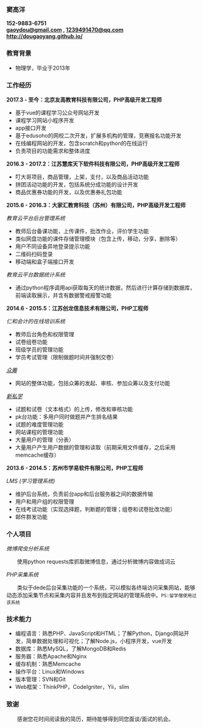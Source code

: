 ### 窦高洋
__152-9883-6751__  
__[gaoydou@gmail.com](mailto:gaoydou@gmail.com) , [1239491470@qq.com](mailto:1239491470@qq.com)__  
__<http://dougaoyang.github.io/>__


### 教育背景
- 物理学，毕业于2013年


### 工作经历
__2017.3 - 至今：北京友高教育科技有限公司，PHP高级开发工程师__

- 基于vue的课程学习公众号网站开发
- 课程学习网站小程序开发
- app接口开发
- 基于edusoho的网校二次开发，扩展多机构的管理，竞赛报名功能开发
- 在线编程网站的开发，包含scratch和python的在线运行
- 负责项目的功能需求和整体进度


__2016.3 - 2017.2：江苏慧库天下软件科技有限公司，PHP高级开发工程师__

- 叮大哥项目，商品管理，上架，支付，以及商品活动功能
- 拼团活动功能的开发，包括系统分成功能的设计开发
- 商品优惠券功能的开发，以及优惠券礼包功能


__2015.6 - 2016.3：大家汇教育科技（苏州）有限公司，PHP高级开发工程师__

*教育云平台后台管理系统*

- 教师后台备课功能，上传课件，批改作业，评价学生功能
- 类似网盘功能的课件存储管理模块（包含上传，移动，分享，删除等）
- 用户不同设备异地登录提示功能
- 二维码扫码登录
- 移动端和盒子端接口开发

*教育云平台数据统计系统*

- 通过python程序调用api获取每天的统计数据，然后进行计算存储到数据库，前端读取展示，并含有数据警戒报警功能


__2014.6 - 2015.5：江苏创龙信息技术有限公司，PHP工程师__

*仁和会计的在线培训系统*

- 教师后台角色和权限管理
- 试卷组卷功能
- 班级学员的管理功能
- 学员考试管理（限制做题时间并强制交卷）

*[众筹](http://zc.91360.org/)*

- 网站的整体功能，包括众筹的发起、审核、参加众筹以及支付功能

*[新私学](http://www.xinsixue.com/)*

- 试题和试卷（文本格式）的上传，修改和审核功能
- pk台功能：多用户同时做题并产生排名结果
- 试题的难度管理功能
- 网站课程的管理功能
- 大量用户的管理（分表）
- 大量用户产生用户数据的管理和读取（前期采用文件缓存，之后采用memcache缓存）

__2013.6 - 2014.5：苏州市学易软件有限公司，PHP工程师__

*LMS (学习管理系统)*

- 维护后台系统，负责前台app和后台服务器之间的数据传输
- 用户和用户组的权限管理
- 在线考试功能（实现选择题，判断题的管理；组卷和试卷批改功能）
- 邮件群发功能


### 个人项目
*微博爬虫分析系统*

　　使用python requests库抓取微博信息，通过分析微博内容做成词云

*PHP采集系统*

　　类似于dede后台采集功能的一个系统，可以模拟各终端访问采集网站，能够动态添加采集节点和采集内容并且发布到指定网站的管理系统中。`PS:留学僧使用过该系统`


### 技术能力
- 编程语言：熟悉PHP、JavaScript和HTML；了解Python，Django网站开发，简单数据处理和可视化；了解Node.js，小程序开发，vue开发
- 数据库：熟悉MySQL，了解MongoDB和Redis
- 服务器：熟悉Apache和Nginx
- 缓存机制：熟悉Memcache
- 操作平台：Linux和Windows
- 版本管理：SVN和Git
- Web框架：ThinkPHP，CodeIgniter，Yii，slim


### 致谢
　　感谢您花时间阅读我的简历，期待能够得到同您面谈/面试的机会。
